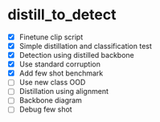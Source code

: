 # distill_to_detect


- [x] Finetune clip script
- [x] Simple distillation and classification test
- [x] Detection using distilled backbone
- [x] Use standard corruption
- [x] Add few shot benchmark 
- [ ] Use new class OOD
- [ ] Distillation using alignment
- [ ] Backbone diagram
- [ ] Debug few shot
